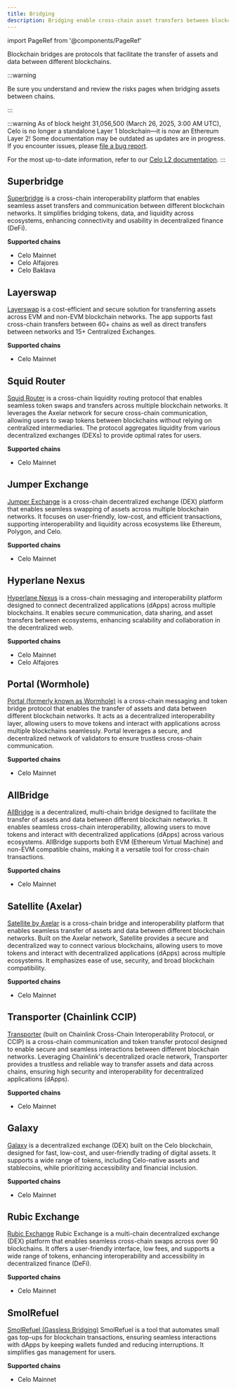 ```yaml
---
title: Bridging
description: Bridging enable cross-chain asset transfers between blockchains.
---
```



import PageRef from '@components/PageRef'

Blockchain bridges are protocols that facilitate the transfer of assets and data between different blockchains.
<br/>

:::warning

Be sure you understand and review the risks pages when bridging assets between chains.

:::

:::warning
As of block height 31,056,500 (March 26, 2025, 3:00 AM UTC), Celo is no longer a standalone Layer 1 blockchain—it is now an Ethereum Layer 2!
Some documentation may be outdated as updates are in progress. If you encounter issues, please [file a bug report](https://github.com/celo-org/docs/issues/new/choose).

For the most up-to-date information, refer to our [Celo L2 documentation](https://docs.celo.org/cel2).
:::

## Superbridge

[Superbridge](https://superbridge.app/celo) is a cross-chain interoperability platform that enables seamless asset transfers and communication between different blockchain networks. It simplifies bridging tokens, data, and liquidity across ecosystems, enhancing connectivity and usability in decentralized finance (DeFi).

**Supported chains**

- Celo Mainnet
- Celo Alfajores
- Celo Baklava

<PageRef url="https://superbridge.app/celo" pageName="Superbridge" />

## Layerswap

[Layerswap](https://layerswap.io/app) is a cost-efficient and secure solution for transferring assets across EVM and non-EVM blockchain networks. The app supports fast cross-chain transfers between 60+ chains as well as direct transfers between networks and 15+ Centralized Exchanges.

**Supported chains**

- Celo Mainnet

<PageRef url="https://layerswap.io/app" pageName="Layerswap" />

## Squid Router

[Squid Router](https://v2.app.squidrouter.com/) is a cross-chain liquidity routing protocol that enables seamless token swaps and transfers across multiple blockchain networks. It leverages the Axelar network for secure cross-chain communication, allowing users to swap tokens between blockchains without relying on centralized intermediaries. The protocol aggregates liquidity from various decentralized exchanges (DEXs) to provide optimal rates for users.

**Supported chains**

- Celo Mainnet

<PageRef url="https://v2.app.squidrouter.com/" pageName="Squid Router" />

## Jumper Exchange

[Jumper Exchange](https://jumper.exchange/) is a cross-chain decentralized exchange (DEX) platform that enables seamless swapping of assets across multiple blockchain networks. It focuses on user-friendly, low-cost, and efficient transactions, supporting interoperability and liquidity across ecosystems like Ethereum, Polygon, and Celo.

**Supported chains**

- Celo Mainnet

<PageRef url="https://jumper.exchange/" pageName="Jumper Exchange" />

## Hyperlane Nexus

[Hyperlane Nexus](https://www.usenexus.org/) is a cross-chain messaging and interoperability platform designed to connect decentralized applications (dApps) across multiple blockchains. It enables secure communication, data sharing, and asset transfers between ecosystems, enhancing scalability and collaboration in the decentralized web.

**Supported chains**

- Celo Mainnet
- Celo Alfajores

<PageRef url="https://www.usenexus.org/" pageName="Hyperlane Nexus" />

## Portal (Wormhole)

[Portal (formerly known as Wormhole)](https://portalbridge.com/) is a cross-chain messaging and token bridge protocol that enables the transfer of assets and data between different blockchain networks. It acts as a decentralized interoperability layer, allowing users to move tokens and interact with applications across multiple blockchains seamlessly. Portal leverages a secure, and decentralized network of validators to ensure trustless cross-chain communication.

**Supported chains**

- Celo Mainnet

<PageRef url="https://portalbridge.com/" pageName="Portal (Wormhole)" />

## AllBridge

[AllBridge](https://app.allbridge.io/bridge?from=ETH&to=CELO&asset=ABR) is a decentralized, multi-chain bridge designed to facilitate the transfer of assets and data between different blockchain networks. It enables seamless cross-chain interoperability, allowing users to move tokens and interact with decentralized applications (dApps) across various ecosystems. AllBridge supports both EVM (Ethereum Virtual Machine) and non-EVM compatible chains, making it a versatile tool for cross-chain transactions.

**Supported chains**

- Celo Mainnet

<PageRef url="https://app.allbridge.io/bridge?from=ETH&to=CELO&asset=ABR" pageName="AllBridge" />

## Satellite (Axelar)

[Satellite by Axelar](https://satellite.money/) is a cross-chain bridge and interoperability platform that enables seamless transfer of assets and data between different blockchain networks. Built on the Axelar network, Satellite provides a secure and decentralized way to connect various blockchains, allowing users to move tokens and interact with decentralized applications (dApps) across multiple ecosystems. It emphasizes ease of use, security, and broad blockchain compatibility.

**Supported chains**

- Celo Mainnet

<PageRef url="https://satellite.money/" pageName="Satellite (Axelar)" />

## Transporter (Chainlink CCIP)

[Transporter](https://www.transporter.io/) (built on Chainlink Cross-Chain Interoperability Protocol, or CCIP) is a cross-chain communication and token transfer protocol designed to enable secure and seamless interactions between different blockchain networks. Leveraging Chainlink's decentralized oracle network, Transporter provides a trustless and reliable way to transfer assets and data across chains, ensuring high security and interoperability for decentralized applications (dApps).

**Supported chains**

- Celo Mainnet

<PageRef url="https://www.transporter.io/" pageName="Transporter (Chainlink CCIP)" />

## Galaxy

[Galaxy](https://galaxy.exchange/swap) is a decentralized exchange (DEX) built on the Celo blockchain, designed for fast, low-cost, and user-friendly trading of digital assets. It supports a wide range of tokens, including Celo-native assets and stablecoins, while prioritizing accessibility and financial inclusion.

**Supported chains**

- Celo Mainnet

<PageRef url="https://galaxy.exchange/swap" pageName="Galaxy" />

## Rubic Exchange

[Rubic Exchange](https://app.rubic.exchange/) Rubic Exchange is a multi-chain decentralized exchange (DEX) platform that enables seamless cross-chain swaps across over 90 blockchains. It offers a user-friendly interface, low fees, and supports a wide range of tokens, enhancing interoperability and accessibility in decentralized finance (DeFi).

**Supported chains**

- Celo Mainnet

<PageRef url="https://app.rubic.exchange/" pageName="Rubic Exchange" />

## SmolRefuel

[SmolRefuel (Gassless Bridging)](https://smolrefuel.com/?outboundChain=42220) SmolRefuel is a tool that automates small gas top-ups for blockchain transactions, ensuring seamless interactions with dApps by keeping wallets funded and reducing interruptions. It simplifies gas management for users.

**Supported chains**

- Celo Mainnet

<PageRef url="https://smolrefuel.com/?outboundChain=42220" pageName="SmolRefuel" />
